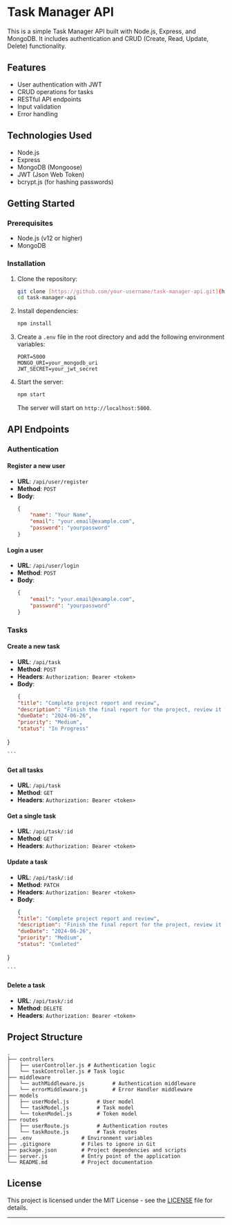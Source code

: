 

# Task Manager API

This is a simple Task Manager API built with Node.js, Express, and MongoDB. It includes authentication and CRUD (Create, Read, Update, Delete) functionality.

## Features

- User authentication with JWT
- CRUD operations for tasks
- RESTful API endpoints
- Input validation
- Error handling

## Technologies Used

- Node.js
- Express
- MongoDB (Mongoose)
- JWT (Json Web Token)
- bcrypt.js (for hashing passwords)

## Getting Started

### Prerequisites

- Node.js (v12 or higher)
- MongoDB

### Installation

1. Clone the repository:
    ```bash
    git clone [https://github.com/your-username/task-manager-api.git](https://github.com/BinoB/Task-Management-System_Backend.git)
    cd task-manager-api
    ```

2. Install dependencies:
    ```bash
    npm install
    ```

3. Create a `.env` file in the root directory and add the following environment variables:
    ```
    PORT=5000
    MONGO_URI=your_mongodb_uri
    JWT_SECRET=your_jwt_secret
    ```

4. Start the server:
    ```bash
    npm start
    ```

    The server will start on `http://localhost:5000`.

## API Endpoints

### Authentication

#### Register a new user

- **URL**: `/api/user/register`
- **Method**: `POST`
- **Body**:
    ```json
    {
        "name": "Your Name",
        "email": "your.email@example.com",
        "password": "yourpassword"
    }
    ```

#### Login a user

- **URL**: `/api/user/login`
- **Method**: `POST`
- **Body**:
    ```json
    {
        "email": "your.email@example.com",
        "password": "yourpassword"
    }
    ```

### Tasks

#### Create a new task

- **URL**: `/api/task`
- **Method**: `POST`
- **Headers**: `Authorization: Bearer <token>`
- **Body**:
    ```json
    {
  "title": "Complete project report and review",
  "description": "Finish the final report for the project, review it with the team, and submit it by the end of the week.",
  "dueDate": "2024-06-26",
  "priority": "Medium",
  "status": "In Progress"
}

    ```

#### Get all tasks

- **URL**: `/api/task`
- **Method**: `GET`
- **Headers**: `Authorization: Bearer <token>`

#### Get a single task

- **URL**: `/api/task/:id`
- **Method**: `GET`
- **Headers**: `Authorization: Bearer <token>`

#### Update a task

- **URL**: `/api/task/:id`
- **Method**: `PATCH`
- **Headers**: `Authorization: Bearer <token>`
- **Body**:
    ```json
    {
  "title": "Complete project report and review",
  "description": "Finish the final report for the project, review it with the team, and submit it by the end of the week.",
  "dueDate": "2024-06-26",
  "priority": "Medium",
  "status": "Comleted"
}

    ```

#### Delete a task

- **URL**: `/api/task/:id`
- **Method**: `DELETE`
- **Headers**: `Authorization: Bearer <token>`

## Project Structure

```
.
├── controllers
│   ├── userController.js # Authentication logic
│   └── taskController.js # Task logic
├── middleware
│   └── authMiddleware.js         # Authentication middleware
│   └── errorMiddleware.js        # Error Handler middleware
├── models
│   ├── userModel.js         # User model
│   └── taskModel.js         # Task model
│   └── tokenModel.js        # Token model
├── routes
│   ├── userRoute.js         # Authentication routes
│   └── taskRoute.js         # Task routes
├── .env                # Environment variables
├── .gitignore          # Files to ignore in Git
├── package.json        # Project dependencies and scripts
├── server.js           # Entry point of the application
└── README.md           # Project documentation
```


## License

This project is licensed under the MIT License - see the [LICENSE](LICENSE) file for details.

---
